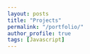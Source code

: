 ```yaml
---
layout: posts
title: "Projects"
permalink: "/portfolio/"
author_profile: true
tags: [Javascript]
---
```



